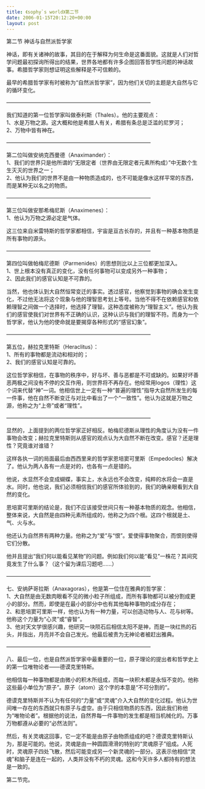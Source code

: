 ```yaml
---
title: 《sophy`s world》第二节
date: 2006-01-15T20:12:20+00:00
layout: post
---
```

第二节 神话与自然派哲学家

神话，即有关诸神的故事，其目的在于解释为何生命是这番面貌。这就是人们对哲学问题最初探询所得出的结果，世界各地都有许多企图回答哲学性问题的神话故事。希腊哲学家则想证明这些解释是不可信赖的。

最早的希腊哲学家有时被称为&#8220;自然派哲学家&#8221;，因为他们关切的主题是大自然与它的循环变化。

&#8212;&#8212;&#8212;&#8212;&#8212;&#8212;&#8212;&#8212;&#8212;&#8212;&#8212;&#8212;&#8212;&#8212;&#8212;&#8212;&#8212;&#8212;&#8212;&#8212;&#8212;&#8212;&#8212;&#8212;&#8212;&#8212;&#8212;

我们知道的第一位哲学家叫做泰利斯（Thales）。他的主要观点：  
1、水是万物之源。这大概和他是希腊人有关，希腊有条总是泛滥的尼罗河；  
2、万物中皆有神在。

&#8212;&#8212;&#8212;&#8212;&#8212;&#8212;&#8212;&#8212;&#8212;&#8212;&#8212;&#8212;&#8212;&#8212;&#8212;&#8212;&#8212;&#8212;&#8212;&#8212;&#8212;&#8212;&#8212;&#8212;&#8212;&#8212;&#8212;

第二位叫做安纳克西曼德（Anaximander）：  
1、我们的世界只是他所谓的&#8220;无限定者（世界由无限定者元素所构成）&#8221;中无数个生生灭灭的世界之一；  
2、他认为我们的世界不是由一种物质造成的，也不可能是像水这样平常的东西，而是某种无以名之的物质。

&#8212;&#8212;&#8212;&#8212;&#8212;&#8212;&#8212;&#8212;&#8212;&#8212;&#8212;&#8212;&#8212;&#8212;&#8212;&#8212;&#8212;&#8212;&#8212;&#8212;&#8212;&#8212;&#8212;&#8212;&#8212;&#8212;&#8212;

第三位叫做安那希梅尼斯（Anaximenes）：  
1、他认为万物之源必定是气体。

这三位来自米雷特斯的哲学家都相信，宇宙是亘古长存的，并且有一种基本物质是所有事物的源头。

&#8212;&#8212;&#8212;&#8212;&#8212;&#8212;&#8212;&#8212;&#8212;&#8212;&#8212;&#8212;&#8212;&#8212;&#8212;&#8212;&#8212;&#8212;&#8212;&#8212;&#8212;&#8212;&#8212;&#8212;&#8212;&#8212;&#8212;

第四位叫做帕梅尼德斯（Parmenides）的思想则比以上三位都更加深入。  
1、世上根本没有真正的变化，没有任何事物可以变成另外一种事物；  
2、因此我们的感官认知是不可靠的。

当然，他也体认到大自然恒常变迁的事实。透过感官，他察觉到事物的确会发生变化，不过他无法将这个现象与他的理智思考划上等号。当他不得不在依赖感官和依赖理智之间做一个选择时，他选择了理智。这种态度被称为&#8220;理智主义&#8221;。他认为我们的感官使我们对世界有不正确的认识，这种认识与我们的理智不符。而身为一个哲学家，他认为他的使命就是要揭穿各种形式的&#8220;感官幻象&#8221;。

&#8212;&#8212;&#8212;&#8212;&#8212;&#8212;&#8212;&#8212;&#8212;&#8212;&#8212;&#8212;&#8212;&#8212;&#8212;&#8212;&#8212;&#8212;&#8212;&#8212;&#8212;&#8212;&#8212;&#8212;&#8212;&#8212;&#8212;

第五位，赫拉克里特斯（Heraclitus）：  
1、所有的事物都是流动和相对的；  
2、我们的感官认知是可靠的。

这位哲学家相信，在事物的秩序中，好与坏、善与恶都是不可或缺的。如果好坏善恶两极之间没有不停的交互作用，则世界将不再存在。他经常用logos（理性）这个词来代替&#8220;神&#8221;一词。他相信世上一定有一种&#8220;普遍的理性&#8221;指导大自然所发生的每一件事，他在自然不断变迁与对比中看出了一个&#8220;一致性&#8221;。他认为这就是万物之源，他称之为&#8220;上帝&#8221;或者&#8220;理性&#8221;。

&#8212;&#8212;&#8212;&#8212;&#8212;&#8212;&#8212;&#8212;&#8212;&#8212;&#8212;&#8212;&#8212;&#8212;&#8212;&#8212;&#8212;&#8212;&#8212;&#8212;&#8212;&#8212;&#8212;&#8212;&#8212;&#8212;&#8212;

显然的，上面提到的两位哲学家正好相反。帕梅尼德斯从理性的角度认为没有一件事物会改变；赫拉克里特斯则从感官的观点认为大自然不断在改变。感官？还是理性？究竟谁对谁错？

这样各执一词的局面最后由西西里来的哲学家恩培窦可里斯（Empedocles）解决了。他认为两人各有一点是对的，也各有一点是错的。

他说，水显然不会变成蝴蝶，事实上，水永远也不会改变，纯粹的水将会一直是水。同时，他也说，我们必须相信我们的感官所体验到的，我们的确亲眼看到大自然的变化。

恩培窦可里斯的结论是，我们不应该接受世间只有一种基本物质的观念。他相信，整体来说，大自然是由四种元素所组成的，他称之为四个根。这四个根就是土、气、火与水。

他还认为自然界有两种力量。他称之为&#8220;爱&#8221;与&#8220;恨&#8221;。爱使得事物聚合，而恨则使得它们分散。

他并且提出&#8220;我们何以能看见某物&#8221;的问题。例如我们何以能&#8220;看见&#8221;一株花？其间究竟发生了什么事？（这个留为课后习题吧&#8230;&#8230;）

&#8212;&#8212;&#8212;&#8212;&#8212;&#8212;&#8212;&#8212;&#8212;&#8212;&#8212;&#8212;&#8212;&#8212;&#8212;&#8212;&#8212;&#8212;&#8212;&#8212;&#8212;&#8212;&#8212;&#8212;&#8212;&#8212;&#8212;

七、安纳萨哥拉斯（Anaxagoras），他是第一位住在雅典的哲学家：  
1、大自然是由无数肉眼看不见的微小粒子所组成，而所有事物都可以被分割成更小的部分。然而，即使是在最小的部分中也有其他每种事物的成分存在；  
2、和恩培窦可里斯一样，他也认为有一种力量，可以创造动物与人、花与树等。他称这个力量为&#8220;心灵&#8221;或&#8220;睿智&#8221;。  
3、他对天文学很感兴趣，他研究一块陨石后相信太阳不是神，而是一块红热的石头，并指出，月亮并不会自己发光。他最后被责为无神论者被赶出雅典。

&#8212;&#8212;&#8212;&#8212;&#8212;&#8212;&#8212;&#8212;&#8212;&#8212;&#8212;&#8212;&#8212;&#8212;&#8212;&#8212;&#8212;&#8212;&#8212;&#8212;&#8212;&#8212;&#8212;&#8212;&#8212;&#8212;&#8212;

八、最后一位，也是自然派哲学家中最重要的一位，原子理论的提出者和哲学史上的第一位唯物论者——德谟克里特斯。

他相信每一种事物都是由微小的积木所组成，而每一块积木都是永恒不变的。他称这些最小单位为&#8220;原子&#8221;。原子（atom）这个字的本意是&#8220;不可分割的&#8221;。

德谟克里特斯并不认为有任何的&#8220;力量&#8221;或&#8220;灵魂&#8221;介入大自然的变化过程。他认为世间唯一存在的东西就只有原子与虚空。由于只相信物质的东西，因此我们称他为&#8220;唯物论者&#8221;。根据他的说法，自然界每一件事物的发生都是相当机械化的。万事万物都遵从必要的&#8220;必然法则&#8221;。

然后，有关灵魂这回事，它一定不能是由原子由物质组成的吧？德谟克里特斯认为，那是可能的。他说，灵魂是由一种圆圆滑滑的特别的&#8220;灵魂原子&#8221;组成。人死时，灵魂原子四处飞散，然后可能变成另一个新灵魂的一部分。这表示他相信&#8220;灵魂&#8221;和脑子是连在一起的，人类并没有不朽的灵魂。这和今天许多人都持有的想法是一致的。

第二节完。
